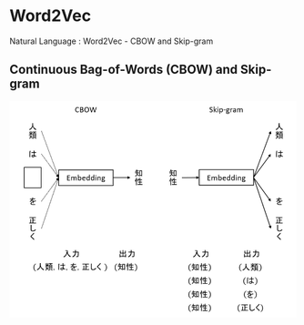 # Word2Vec

Natural Language : Word2Vec - CBOW and Skip-gram

## Continuous Bag-of-Words (CBOW) and Skip-gram

![word2vec](word2vec.png "word2vec")
